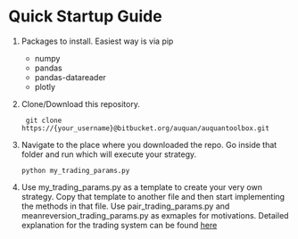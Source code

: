 # **Quick Startup Guide** #

1. Packages to install. Easiest way is via pip  
    * numpy  
    * pandas  
    * pandas-datareader  
    * plotly  
2. Clone/Download this repository.

        git clone https://{your_username}@bitbucket.org/auquan/auquantoolbox.git

3.  Navigate to the place where you downloaded the repo. Go inside that folder and run which will execute your strategy.

        python my_trading_params.py

4. Use my_trading_params.py as a template to create your very own strategy. Copy that template to another file 
and then start implementing the methods in that file. Use pair_trading_params.py and meanreversion_trading_params.py as exmaples for motivations.
Detailed explanation for the trading system can be found [here](https://bitbucket.org/auquan/auquantoolbox/src/b29563e5977833dbbfec8bc17c89a4bc936e28d1/backtester/README.md?at=master&fileviewer=file-view-default)
